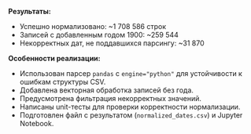 **Результаты:**

* Успешно нормализовано: \~1 708 586 строк
* Записей с добавленным годом 1900: \~259 544
* Некорректных дат, не поддавшихся парсингу: \~31 870

**Особенности реализации:**

* Использован парсер `pandas` с `engine="python"` для устойчивости к ошибкам структуры CSV.
* Добавлена векторная обработка записей без года.
* Предусмотрена фильтрация некорректных значений.
* Написаны unit-тесты для проверки корректности нормализации.
* Подготовлен файл с результатом (`normalized_dates.csv`) и Jupyter Notebook.
